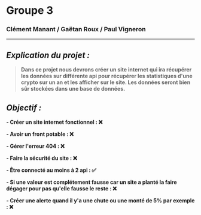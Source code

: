 # Groupe 3

### Clément Manant / Gaëtan Roux / Paul Vigneron

---

## **_Explication du projet :_**

> **Dans ce projet nous devrons créer un site internet qui ira récupérer les données sur différente api pour récupérer les statistiques d'une crypto sur un an et les afficher sur le site. Les données seront bien sûr stockées dans une base de données.**

## **_Objectif :_**

**- Créer un site internet fonctionnel : ❌**

**- Avoir un front potable : ❌**

**- Gérer l'erreur 404 : ❌**

**- Faire la sécurité du site : ❌**

**- Être connecté au moins à 2 api : ✅**

**- Si une valeur est complétement fausse car un site a planté la faire dégager pour pas qu'elle fausse le reste : ❌**

**- Créer une alerte quand il y'a une chute ou une monté de 5% par exemple : ❌**
